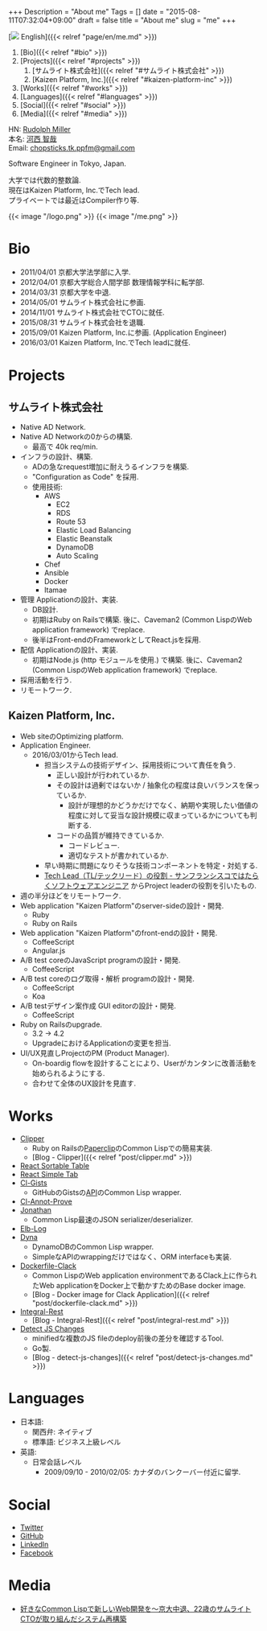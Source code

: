 +++
Description = "About me"
Tags = []
date = "2015-08-11T07:32:04+09:00"
draft = false
title = "About me"
slug = "me"
+++

[<img class="globe-icon" src="/images/globe.svg"> English]({{< relref "page/en/me.md" >}})

1. [Bio]({{< relref "#bio" >}})
2. [Projects]({{< relref "#projects" >}})
    1. [サムライト株式会社]({{< relref "#サムライト株式会社" >}})
    2. [Kaizen Platform, Inc.]({{< relref "#kaizen-platform-inc" >}})
3. [Works]({{< relref "#works" >}})
4. [Languages]({{< relref "#languages" >}})
5. [Social]({{< relref "#social" >}})
6. [Media]({{< relref "#media" >}})

HN: [Rudolph Miller](https://www.google.co.jp/search?q=Rudolph+Miller)  
本名: [河西 智哉](https://www.google.co.jp/search?q=河西+智哉)  
Email: [chopsticks.tk.ppfm@gmail.com](mailto:chopsticks.tk.ppfm@gmail.com)

Software Engineer in Tokyo, Japan.

大学では代数的整数論.  
現在はKaizen Platform, Inc.でTech lead.  
プライベートでは最近はCompiler作り等.

<span class="author-avatar">
  {{< image "/logo.png" >}}
</div>
<span class="author-avatar">
  {{< image "/me.png" >}}
</div>

# Bio

- 2011/04/01 京都大学法学部に入学.
- 2012/04/01 京都大学総合人間学部 数理情報学科に転学部.
- 2014/03/31 京都大学を中退.
- 2014/05/01 サムライト株式会社に参画.
- 2014/11/01 サムライト株式会社でCTOに就任.
- 2015/08/31 サムライト株式会社を退職.
- 2015/09/01 Kaizen Platform, Inc.に参画. (Application Engineer)
- 2016/03/01 Kaizen Platform, Inc.でTech leadに就任.

# Projects

## サムライト株式会社

- Native AD Network.
- Native AD Networkの0からの構築.
    - 最高で 40k req/min.
- インフラの設計、構築.
    - ADの急なrequest増加に耐えうるインフラを構築.
    - "Configuration as Code" を採用.
    - 使用技術:
        - AWS
            - EC2
            - RDS
            - Route 53
            - Elastic Load Balancing
            - Elastic Beanstalk
            - DynamoDB
            - Auto Scaling
        - Chef
        - Ansible
        - Docker
        - Itamae
- 管理 Applicationの設計、実装.
    - DB設計.
    - 初期はRuby on Railsで構築. 後に、Caveman2 (Common LispのWeb application framework) でreplace.
    - 後半はFront-endのFrameworkとしてReact.jsを採用.
- 配信 Applicationの設計、実装.
    - 初期はNode.js (http モジュールを使用.) で構築. 後に、Caveman2 (Common LispのWeb application framework) でreplace.
- 採用活動を行う.
- リモートワーク.

## Kaizen Platform, Inc.

- Web siteのOptimizing platform.
- Application Engineer.
    - 2016/03/01からTech lead.
      - 担当システムの技術デザイン、採用技術について責任を負う.
        - 正しい設計が行われているか.
        - その設計は過剰ではないか / 抽象化の程度は良いバランスを保っているか.
          - 設計が理想的かどうかだけでなく、納期や実現したい価値の程度に対して妥当な設計規模に収まっているかについても判断する.
        - コードの品質が維持できているか.
            - コードレビュー.
            - 適切なテストが書かれているか.
      - 早い時期に問題になりそうな技術コンポーネントを特定・対処する.
      - [Tech Lead（TL/テックリード）の役割 - サンフランシスコではたらくソフトウェアエンジニア](http://d.hatena.ne.jp/higepon/20150806/1438844046) からProject leaderの役割を引いたもの.
- 週の半分ほどをリモートワーク.
- Web application "Kaizen Platform"のserver-sideの設計・開発.
    - Ruby
    - Ruby on Rails
- Web application "Kaizen Platform"のfront-endの設計・開発.
    - CoffeeScript
    - Angular.js
- A/B test coreのJavaScript programの設計・開発.
    - CoffeeScript
- A/B test coreのログ取得・解析 programの設計・開発.
    - CoffeeScript
    - Koa
- A/B testデザイン案作成 GUI editorの設計・開発.
    - CoffeeScript
- Ruby on Railsのupgrade.
    - 3.2 -> 4.2
    - UpgradeにおけるApplicationの変更を担当.
- UI/UX見直しProjectのPM (Product Manager).
    - On-boardig flowを設計することにより、Userがカンタンに改善活動を始められるようにする.
    - 合わせて全体のUX設計を見直す.

# Works

- [Clipper](https://github.com/Rudolph-Miller/clipper)
    - Ruby on Railsの[Paperclip](https://github.com/thoughtbot/paperclip)のCommon Lispでの簡易実装.
    - [Blog - Clipper]({{< relref "post/clipper.md" >}})
- [React Sortable Table](https://github.com/Rudolph-Miller/react-sortable-table)
- [React Simple Tab](https://github.com/Rudolph-Miller/react-simple-tab)
- [Cl-Gists](https://github.com/Rudolph-Miller/cl-gists)
    - GitHubのGistsの[API](https://developer.github.com/v3/gists/)のCommon Lisp wrapper.
- [Cl-Annot-Prove](https://github.com/Rudolph-Miller/cl-annot-prove)
- [Jonathan](https://github.com/Rudolph-Miller/jonathan)
    - Common Lisp最速のJSON serializer/deserializer.
- [Elb-Log](https://github.com/Rudolph-Miller/elb-log)
- [Dyna](https://github.com/Rudolph-Miller/dyna)
    - DynamoDBのCommon Lisp wrapper.
    - SimpleなAPIのwrappingだけではなく、ORM interfaceも実装.
- [Dockerfile-Clack](https://github.com/Rudolph-Miller/dockerfile-clack)
    - Common LispのWeb application environmentであるClack上に作られたWeb applicationをDocker上で動かすためのBase docker image.
    - [Blog - Docker image for Clack Application]({{< relref "post/dockerfile-clack.md" >}})
- [Integral-Rest](https://github.com/Rudolph-Miller/integral-rest)
    - [Blog - Integral-Rest]({{< relref "post/integral-rest.md" >}})
- [Detect JS Changes](https://github.com/Rudolph-Miller/detect-js-changes)
    - minifiedな複数のJS fileのdeploy前後の差分を確認するTool.
    - Go製.
    - [Blog - detect-js-changes]({{< relref "post/detect-js-changes.md" >}})


# Languages

- 日本語:
    - 関西弁: ネイティブ
    - 標準語: ビジネス上級レベル
- 英語:
    - 日常会話レベル
        - 2009/09/10 - 2010/02/05: カナダのバンクーバー付近に留学.


# Social

- [Twitter](https://twitter.com/Rudolph_Miller)
- [GitHub](https://github.com/Rudolph-Miller)
- [LinkedIn](https://www.linkedin.com/in/tomoya-kawanishi-1ab963b7)
- [Facebook](https://www.facebook.com/chopsticks.tk.ppfm)


# Media

- [好きなCommon Lispで新しいWeb開発を～京大中退、22歳のサムライトCTOが取り組んだシステム再構築](http://type.jp/et/log/article/somewrite_cto)
